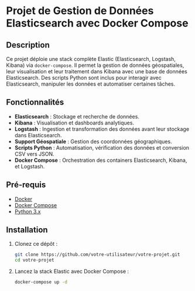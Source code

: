 # Projet de Gestion de Données Elasticsearch avec Docker Compose

## Description

Ce projet déploie une stack complète Elastic (Elasticsearch, Logstash, Kibana) via `docker-compose`. Il permet la gestion de données géospatiales, leur visualisation et leur traitement dans Kibana avec une base de données Elasticsearch. Des scripts Python sont inclus pour interagir avec Elasticsearch, manipuler les données et automatiser certaines tâches.

## Fonctionnalités

- **Elasticsearch** : Stockage et recherche de données.
- **Kibana** : Visualisation et dashboards analytiques.
- **Logstash** : Ingestion et transformation des données avant leur stockage dans Elasticsearch.
- **Support Géospatiale** : Gestion des coordonnées géographiques.
- **Scripts Python** : Automatisation, vérification des données et conversion CSV vers JSON.
- **Docker Compose** : Orchestration des containers Elasticsearch, Kibana, et Logstash.

## Pré-requis

- [Docker](https://docs.docker.com/get-docker/)
- [Docker Compose](https://docs.docker.com/compose/install/)
- [Python 3.x](https://www.python.org/downloads/)

## Installation

1. Clonez ce dépôt :

   ```bash
   git clone https://github.com/votre-utilisateur/votre-projet.git
   cd votre-projet

2. Lancez la stack Elastic avec Docker Compose :

   ```bash
   docker-compose up -d




   
